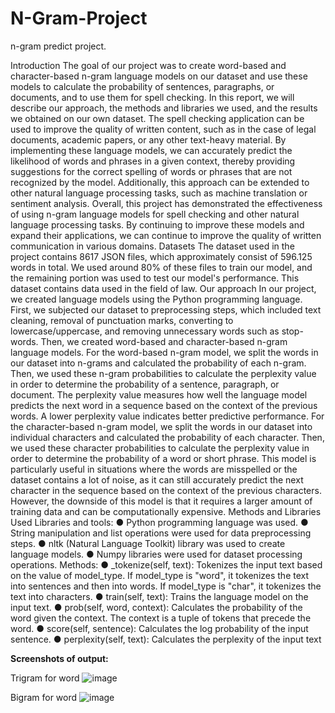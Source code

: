 # N-Gram-Project
n-gram predict project.

Introduction
The goal of our project was to create word-based and character-based n-gram language
models on our dataset and use these models to calculate the probability of sentences,
paragraphs, or documents, and to use them for spell checking. In this report, we will describe
our approach, the methods and libraries we used, and the results we obtained on our own
dataset.
The spell checking application can be used to improve the quality of written content, such as
in the case of legal documents, academic papers, or any other text-heavy material. By
implementing these language models, we can accurately predict the likelihood of words and
phrases in a given context, thereby providing suggestions for the correct spelling of words or
phrases that are not recognized by the model. Additionally, this approach can be extended to
other natural language processing tasks, such as machine translation or sentiment analysis.
Overall, this project has demonstrated the effectiveness of using n-gram language models for
spell checking and other natural language processing tasks. By continuing to improve these
models and expand their applications, we can continue to improve the quality of written
communication in various domains.
Datasets
The dataset used in the project contains 8617 JSON files, which approximately consist of
596.125 words in total. We used around 80% of these files to train our model, and the
remaining portion was used to test our model's performance. This dataset contains data used
in the field of law.
Our approach
In our project, we created language models using the Python programming language. First,
we subjected our dataset to preprocessing steps, which included text cleaning, removal of
punctuation marks, converting to lowercase/uppercase, and removing unnecessary words
such as stop-words. Then, we created word-based and character-based n-gram language
models.
For the word-based n-gram model, we split the words in our dataset into n-grams and
calculated the probability of each n-gram. Then, we used these n-gram probabilities to
calculate the perplexity value in order to determine the probability of a sentence, paragraph,
or document. The perplexity value measures how well the language model predicts the next
word in a sequence based on the context of the previous words. A lower perplexity value
indicates better predictive performance.
For the character-based n-gram model, we split the words in our dataset into individual
characters and calculated the probability of each character. Then, we used these character
probabilities to calculate the perplexity value in order to determine the probability of a word
or short phrase. This model is particularly useful in situations where the words are misspelled
or the dataset contains a lot of noise, as it can still accurately predict the next character in the
sequence based on the context of the previous characters. However, the downside of this
model is that it requires a larger amount of training data and can be computationally
expensive.
Methods and Libraries Used
Libraries and tools:
● Python programming language was used.
● String manipulation and list operations were used for data preprocessing steps.
● nltk (Natural Language Toolkit) library was used to create language models.
● Numpy libraries were used for dataset processing operations.
Methods:
● _tokenize(self, text): Tokenizes the input text based on the value of model_type. If
model_type is "word", it tokenizes the text into sentences and then into words. If
model_type is "char", it tokenizes the text into characters.
● train(self, text): Trains the language model on the input text.
● prob(self, word, context): Calculates the probability of the word given the context.
The context is a tuple of tokens that precede the word.
● score(self, sentence): Calculates the log probability of the input sentence.
● perplexity(self, text): Calculates the perplexity of the input text


**Screenshots of output:**

Trigram for word
![image](https://github.com/hakansndkc5/N-Gram-Project/assets/93510323/5cb65b87-2e6d-4545-bc6b-efe8ef99cd11)


Bigram for word
![image](https://github.com/hakansndkc5/N-Gram-Project/assets/93510323/9373dbd3-8fcb-442d-ae2d-96afb0c1008d)





